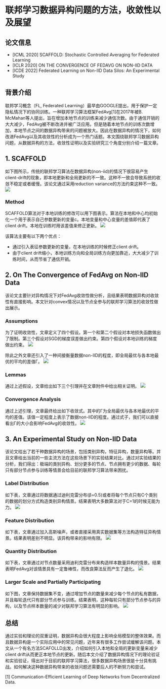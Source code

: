 # 联邦学习数据异构问题的方法，收敛性以及展望

## 论文信息

- [ICML 2020] SCAFFOLD: Stochastic Controlled Averaging for Federated Learning
- [ICLR 2020] ON THE CONVERGENCE OF FEDAVG ON NON-IID DATA
- [ICDE 2022] Federated Learning on Non-IID Data Silos: An Experimental Study

## 背景介绍

联邦学习概念（FL, Federated Learning）最早由GOOGLE提出，用于保护一定隐私情况下的协同训练。一种联邦学习算法框架FedAvg[1]在2017年被B. McMahan等人提出，旨在增加本地节点的训练来减少通信次数。由于通信开销的大大减少，FedAvg被不断改进并被广泛应用。但是随着本地节点的训练次数增加，本地节点之间的数据异构带来的问题被放大。因此在数据异构的情况下，如何改进FedAvg以及其收敛性的分析成为一个热门话题。本文围绕联邦学习数据异构问题，从数据异构的方法，收敛性证明以及实验研究三个角度分别介绍一篇文章。

## 1. SCAFFOLD

如下图所示，传统的联邦学习算法在数据异构(non-iid)的情况下很容易产生client-drift的现象，即本地更新和全局更新的不一致。这种不一致会导致系统的收敛不稳定或者缓慢。该论文通过采用reduction variance的方法约束这种不一致。
![](图1)
### Method

SCAFFOLD算法对于本地训练的修改可以用下图表示。算法在本地和中心均初始化一个用于表示自己参数更新的变量c。本地变量和中心变量的差值即代表了client drift。本地在训练时用该差值来修正更新。
![](图2)

该算法主要有以下两个优点：

- 通过引入表征参数更新的变量，在本地训练的时候修正client drift。
- 由于client drift缩小，本地训练方向和全局训练方向更加靠近，大大减少了训练时间，从而节省了通信开销。

## 2. On The Convergence of FedAvg on Non-IID Data

该论文主要针对异构情况下对FedAvg收敛性做分析，且结果表明数据异构对收敛性有直接影响。本文针对convex情况以及节点全参与的联邦学习算法的收敛性做出展示。

### Assumptions

为了证明收敛性，文章定义了四个假设。第一个和第二个假设对本地损失函数做出了限制。第三个假设对SGD的梯度误差做出约束。第四个假设对本地训练的梯度做出约束。
![](图3)

除此之外文章还引入了一种间接衡量数据non-IID的程度，即全局最优与各本地最优的平均的差值Γ。
![](图4)

### Lemmas

通过上述假设，文章给出如下三个引理并在文章附件中给出相关证明。
![](图5)

### Convergence Analysis

通过上述引理，文章最终给出如下收敛式。其中的Γ为全局最优与各本地最优的平均的差值。该值一定程度上表示了数据non-IID的程度。通过式子，我们可以直接看出Γ的大小会影响FedAvg的收敛性。
![](图6)

## 3. An Experimental Study on Non-IID Data

该论文给出了若干种数据异构的场景，包括类别异构，特征异构，数量异构等。并且文章给出当前的一些主流方法在这些场景下的实验结果对比。通过对实验结果的分析，我们得出：极端的类别异构、划分更多的节点、节点拥有更少的数据、每轮只有部分节点参与训练等情景会给目前的联邦学习算法带来困扰。

### Label Distribution

如下表，文章通过将数据通过迪利克雷分布(β=0.5)或者将每个节点只有C个类别的数据的划分方式构造类别异构情景。结果表明大多数算法对于C=1的时候无能为力。
![](图7)

### Feature Distribution

如下表，文章通过加入高斯噪声，或者直接采用真实数据集等方法构造特征异构情景。结果表明差别不明显。该异构带来的影响有限。
![](图8)

### Quantity Distribution

如下表，文章通过对节点数量采用迪利克雷分布来构造样本数量异构的情景。结果表明FedAvg对该情景具有一定鲁棒性，而改良算法反而产生了退化。
![](图9)

### Larger Scale and Partially Participating

如下图，文章保持数据集不变，通过增加节点的数量来减少每个节点的私有数据，并且每轮迭代只有部分节点参与训练。结果表明，这种每轮只有部分节点参与的异构，以及节点样本数量的减少对联邦学习算法有明显的影响。
![](图10)

## 总结

通过实验和理论的双重证明，数据异构会很大程度上影响全局模型的整体效果。而且数据异构是一个实际应用中的常见问题，近年来有很多工作尝试缓解该问题。本文从一个有名方法SCAFOLLD出发，介绍如何引入本地和全局的更新变量来减少client drift从而更正本地节点的更新。随后本文介绍了数据异构情况下的理论验证和实验验证，得出对于目前的联邦学习算法，很多数据异构场景很是十分具有挑战。如何解决这种数据异构带来的收敛问题还需要后人的不断努力和尝试。


[1] Communication-Efficient Learning of Deep Networks from Decentralized Data.

